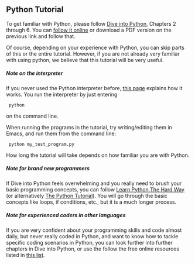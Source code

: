 ## Python Tutorial

To get familiar with Python, please follow
[Dive into Python](http://www.diveintopython.net/toc/index.html),
Chapters 2 through 6. You can
[follow it online](http://www.diveintopython.net/toc/index.html) or
download a PDF version on the previous link and follow that.

Of course, depending on your experience with Python, you can skip
parts of this or the entire tutorial. However, if you are not already
very familiar with using python, we believe that this tutorial will be
very useful.


##### Note on the interpreter
If you never used the Python interpreter before,
[this page](http://www.diveintopython.net/installing_python/shell.html)
explains how it works. You run the interpreter by just entering

     python

on the command line.

When running the programs in the tutorial, try writing/editing them in
Emacs, and run them from the command line:

     python my_test_program.py

How long the tutorial will take depends on how familiar you are with
Python.


##### Note for brand new programmers
If Dive into Python feels overwhelming and you really need
to brush your basic programming concepts, you can follow
[Learn Python The Hard Way](http://learnpythonthehardway.org/book/)
(or alternatively
[The Python Tutorial](https://docs.python.org/2/tutorial/)). You will
go through the basic concepts like loops, if conditions, etc., but it
is a much longer process.



##### Note for experienced coders in other languages
If you are very confident about your programming skills and code
almost daily, but never really coded in Python, and want to know how
to tackle specific coding scenarios in Python, you can look further
into further chapters in Dive into Python, or use the follow the free
online resources listed in
[this list](https://wiki.python.org/moin/BeginnersGuide/Programmers).


